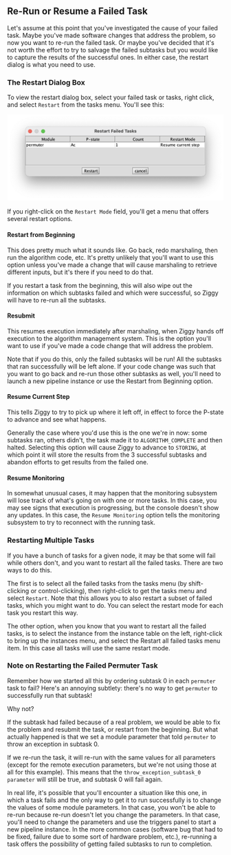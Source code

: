 ## Re-Run or Resume a Failed Task

Let's assume at this point that you've investigated the cause of your failed task. Maybe you've made software changes that address the problem, so now you want to re-run the failed task. Or maybe you've decided that it's not worth the effort to try to salvage the failed subtasks but you would like to capture the results of the successful ones. In either case, the restart dialog is what you need to use. 

### The Restart Dialog Box

To view the restart dialog box, select your failed task or tasks, right click, and select `Restart` from the tasks menu. You'll see this:

![](images/restart-dialog.png)

If you right-click on the `Restart Mode` field, you'll get a menu that offers several restart options. 

#### Restart from Beginning

This does pretty much what it sounds like. Go back, redo marshaling, then run the algorithm code, etc. It's pretty unlikely that you'll want to use this option unless you've made a change that will cause marshaling to retrieve different inputs, but it's there if you need to do that. 

If you restart a task from the beginning, this will also wipe out the information on which subtasks failed and which were successful, so Ziggy will have to re-run all the subtasks. 

#### Resubmit

This resumes execution immediately after marshaling, when Ziggy hands off execution to the algorithm management system. This is the option you'll want to use if you've made a code change that will address the problem.

Note that if you do this, only the failed subtasks will be run! All the subtasks that ran successfully will be left alone. If your code change was such that you want to go back and re-run those other subtasks as well, you'll need to launch a new pipeline instance or use the Restart from Beginning option. 

#### Resume Current Step

This tells Ziggy to try to pick up where it left off, in effect to force the P-state to advance and see what happens. 

Generally the case where you'd use this is the one we're in now: some subtasks ran, others didn't, the task made it to `ALGORITHM_COMPLETE` and then halted. Selecting this option will cause Ziggy to advance to `STORING`, at which point it will store the results from the 3 successful subtasks and abandon efforts to get results from the failed one. 

#### Resume Monitoring

In somewhat unusual cases, it may happen that the monitoring subsystem will lose track of what's going on with one or more tasks. In this case, you may see signs that execution is progressing, but the console doesn't show any updates. In this case, the `Resume Monitoring` option tells the monitoring subsystem to try to reconnect with the running task. 

### Restarting Multiple Tasks

If you have a bunch of tasks for a given node, it may be that some will fail while others don't, and you want to restart all the failed tasks. There are two ways to do this.

The first is to select all the failed tasks from the tasks menu (by shift-clicking or control-clicking), then right-click to get the tasks menu and select `Restart`. Note that this allows you to also restart a subset of failed tasks, which you might want to do. You can select the restart mode for each task you restart this way.

The other option, when you know that you want to restart all the failed tasks, is to select the instance from the instance table on the left, right-click to bring up the instances menu, and select the Restart all failed tasks menu item. In this case all tasks will use the same restart mode. 

### Note on Restarting the Failed Permuter Task

Remember how we started all this by ordering subtask 0 in each `permuter` task to fail? Here's an annoying subtlety: there's no way to get `permuter` to successfully run that subtask! 

Why not?

If the subtask had failed because of a real problem, we would be able to fix the problem and resubmit the task, or restart from the beginning. But what actually happened is that we set a module parameter that told `permuter` to throw an exception in subtask 0. 

If we re-run the task, it will re-run with the same values for all parameters (except for the remote execution parameters, but we're not using those at all for this example). This means that the `throw_exception_subtask_0 parameter` will still be true, and subtask 0 will fail again. 

In real life, it's possible that you'll encounter a situation like this one, in which a task fails and the only way to get it to run successfully is to change the values of some module parameters. In that case, you won't be able to re-run because re-run doesn't let you change the parameters. In that case, you'll need to change the parameters and use the triggers panel to start a new pipeline instance. In the more common cases (software bug that had to be fixed, failure due to some sort of hardware problem, etc.), re-running a task offers the possibility of getting failed subtasks to run to completion. 